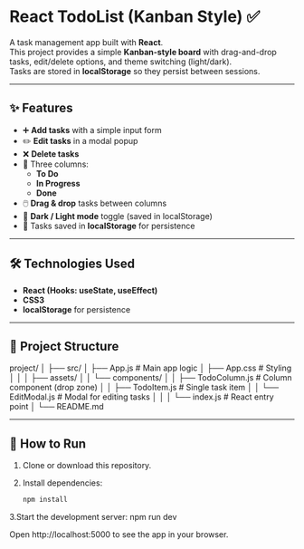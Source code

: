 # React TodoList (Kanban Style) ✅

A task management app built with **React**.  
This project provides a simple **Kanban-style board** with drag-and-drop tasks, edit/delete options, and theme switching (light/dark).  
Tasks are stored in **localStorage** so they persist between sessions.

---

## ✨ Features

- ➕ **Add tasks** with a simple input form  
- ✏️ **Edit tasks** in a modal popup  
- ❌ **Delete tasks**  
- 📌 Three columns:
  - **To Do**
  - **In Progress**
  - **Done**
- 🖱️ **Drag & drop** tasks between columns  
- 🌙 **Dark / Light mode** toggle (saved in localStorage)  
- 💾 Tasks saved in **localStorage** for persistence  

---

## 🛠️ Technologies Used

- **React (Hooks: useState, useEffect)**
- **CSS3**
- **localStorage** for persistence

---

## 📂 Project Structure
project/
│
├── src/
│ ├── App.js # Main app logic
│ ├── App.css # Styling
│ │
│ ├── assets/
│ │ └── components/
│ │ ├── TodoColumn.js # Column component (drop zone)
│ │ ├── TodoItem.js # Single task item
│ │ └── EditModal.js # Modal for editing tasks
│ │
│ └── index.js # React entry point
│
└── README.md


---

## 🚀 How to Run

1. Clone or download this repository.
2. Install dependencies:

   ```bash
   npm install
3.Start the development server:
npm run dev

Open http://localhost:5000
 to see the app in your browser.

